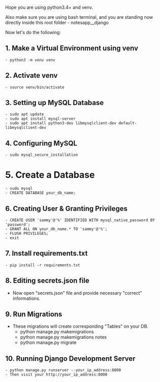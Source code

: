 Hope you are using python3.4+ and venv.

Also make sure you are using bash terminal, and you are standing now directly inside this root folder - notesapp__django

Now let's do the following:

<!-- MySQL Database Setup -->

## 1. Make a Virtual Environment using venv
    - python3 -m venv venv

## 2. Activate venv
    - source venv/bin/activate

## 3. Setting up MySQL Database
    - sudo apt update
    - sudo apt install mysql-server
    - sudo apt install python3-dev libmysqlclient-dev default-libmysqlclient-dev

## 4. Configuring MySQL
    - sudo mysql_secure_installation

# 5. Create a Database
    - sudo mysql
    - CREATE DATABASE your_db_name;

## 6. Creating User & Granting Privileges
    - CREATE USER 'sammy'@'%' IDENTIFIED WITH mysql_native_password BY 'password';
    - GRANT ALL ON your_db_name.* TO 'sammy'@'%';
    - FLUSH PRIVILEGES;
    - exit



<!-- Project Setup -->

## 7. Install requirements.txt
    - pip install -r requirements.txt

## 8. Editing secrets.json file
- Now open "secrets.json" file and provide necessary "correct" informations.

## 9. Run Migrations
- These migrations will create corresponding "Tables" on your DB.
    - python manage.py makemigrations
    - python manage.py makemigrations notes
    - python manage.py migrate

## 10. Running Django Development Server
    - python manage.py runserver --your_ip_address:8000
    - Then visit your http://your_ip_address:8000